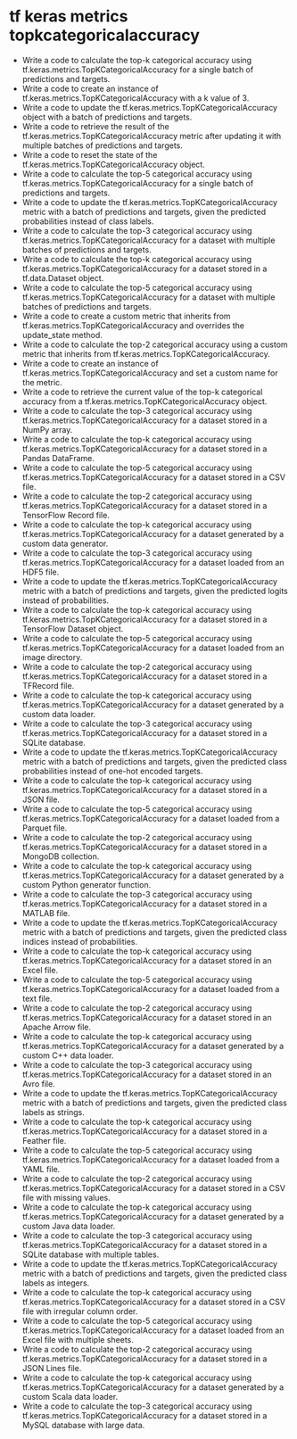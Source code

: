 # tf keras metrics topkcategoricalaccuracy

- Write a code to calculate the top-k categorical accuracy using tf.keras.metrics.TopKCategoricalAccuracy for a single batch of predictions and targets.
- Write a code to create an instance of tf.keras.metrics.TopKCategoricalAccuracy with a k value of 3.
- Write a code to update the tf.keras.metrics.TopKCategoricalAccuracy object with a batch of predictions and targets.
- Write a code to retrieve the result of the tf.keras.metrics.TopKCategoricalAccuracy metric after updating it with multiple batches of predictions and targets.
- Write a code to reset the state of the tf.keras.metrics.TopKCategoricalAccuracy object.
- Write a code to calculate the top-5 categorical accuracy using tf.keras.metrics.TopKCategoricalAccuracy for a single batch of predictions and targets.
- Write a code to update the tf.keras.metrics.TopKCategoricalAccuracy metric with a batch of predictions and targets, given the predicted probabilities instead of class labels.
- Write a code to calculate the top-3 categorical accuracy using tf.keras.metrics.TopKCategoricalAccuracy for a dataset with multiple batches of predictions and targets.
- Write a code to calculate the top-k categorical accuracy using tf.keras.metrics.TopKCategoricalAccuracy for a dataset stored in a tf.data.Dataset object.
- Write a code to calculate the top-5 categorical accuracy using tf.keras.metrics.TopKCategoricalAccuracy for a dataset with multiple batches of predictions and targets.
- Write a code to create a custom metric that inherits from tf.keras.metrics.TopKCategoricalAccuracy and overrides the update_state method.
- Write a code to calculate the top-2 categorical accuracy using a custom metric that inherits from tf.keras.metrics.TopKCategoricalAccuracy.
- Write a code to create an instance of tf.keras.metrics.TopKCategoricalAccuracy and set a custom name for the metric.
- Write a code to retrieve the current value of the top-k categorical accuracy from a tf.keras.metrics.TopKCategoricalAccuracy object.
- Write a code to calculate the top-3 categorical accuracy using tf.keras.metrics.TopKCategoricalAccuracy for a dataset stored in a NumPy array.
- Write a code to calculate the top-k categorical accuracy using tf.keras.metrics.TopKCategoricalAccuracy for a dataset stored in a Pandas DataFrame.
- Write a code to calculate the top-5 categorical accuracy using tf.keras.metrics.TopKCategoricalAccuracy for a dataset stored in a CSV file.
- Write a code to calculate the top-2 categorical accuracy using tf.keras.metrics.TopKCategoricalAccuracy for a dataset stored in a TensorFlow Record file.
- Write a code to calculate the top-k categorical accuracy using tf.keras.metrics.TopKCategoricalAccuracy for a dataset generated by a custom data generator.
- Write a code to calculate the top-3 categorical accuracy using tf.keras.metrics.TopKCategoricalAccuracy for a dataset loaded from an HDF5 file.
- Write a code to update the tf.keras.metrics.TopKCategoricalAccuracy metric with a batch of predictions and targets, given the predicted logits instead of probabilities.
- Write a code to calculate the top-k categorical accuracy using tf.keras.metrics.TopKCategoricalAccuracy for a dataset stored in a TensorFlow Dataset object.
- Write a code to calculate the top-5 categorical accuracy using tf.keras.metrics.TopKCategoricalAccuracy for a dataset loaded from an image directory.
- Write a code to calculate the top-2 categorical accuracy using tf.keras.metrics.TopKCategoricalAccuracy for a dataset stored in a TFRecord file.
- Write a code to calculate the top-k categorical accuracy using tf.keras.metrics.TopKCategoricalAccuracy for a dataset generated by a custom data loader.
- Write a code to calculate the top-3 categorical accuracy using tf.keras.metrics.TopKCategoricalAccuracy for a dataset stored in a SQLite database.
- Write a code to update the tf.keras.metrics.TopKCategoricalAccuracy metric with a batch of predictions and targets, given the predicted class probabilities instead of one-hot encoded targets.
- Write a code to calculate the top-k categorical accuracy using tf.keras.metrics.TopKCategoricalAccuracy for a dataset stored in a JSON file.
- Write a code to calculate the top-5 categorical accuracy using tf.keras.metrics.TopKCategoricalAccuracy for a dataset loaded from a Parquet file.
- Write a code to calculate the top-2 categorical accuracy using tf.keras.metrics.TopKCategoricalAccuracy for a dataset stored in a MongoDB collection.
- Write a code to calculate the top-k categorical accuracy using tf.keras.metrics.TopKCategoricalAccuracy for a dataset generated by a custom Python generator function.
- Write a code to calculate the top-3 categorical accuracy using tf.keras.metrics.TopKCategoricalAccuracy for a dataset stored in a MATLAB file.
- Write a code to update the tf.keras.metrics.TopKCategoricalAccuracy metric with a batch of predictions and targets, given the predicted class indices instead of probabilities.
- Write a code to calculate the top-k categorical accuracy using tf.keras.metrics.TopKCategoricalAccuracy for a dataset stored in an Excel file.
- Write a code to calculate the top-5 categorical accuracy using tf.keras.metrics.TopKCategoricalAccuracy for a dataset loaded from a text file.
- Write a code to calculate the top-2 categorical accuracy using tf.keras.metrics.TopKCategoricalAccuracy for a dataset stored in an Apache Arrow file.
- Write a code to calculate the top-k categorical accuracy using tf.keras.metrics.TopKCategoricalAccuracy for a dataset generated by a custom C++ data loader.
- Write a code to calculate the top-3 categorical accuracy using tf.keras.metrics.TopKCategoricalAccuracy for a dataset stored in an Avro file.
- Write a code to update the tf.keras.metrics.TopKCategoricalAccuracy metric with a batch of predictions and targets, given the predicted class labels as strings.
- Write a code to calculate the top-k categorical accuracy using tf.keras.metrics.TopKCategoricalAccuracy for a dataset stored in a Feather file.
- Write a code to calculate the top-5 categorical accuracy using tf.keras.metrics.TopKCategoricalAccuracy for a dataset loaded from a YAML file.
- Write a code to calculate the top-2 categorical accuracy using tf.keras.metrics.TopKCategoricalAccuracy for a dataset stored in a CSV file with missing values.
- Write a code to calculate the top-k categorical accuracy using tf.keras.metrics.TopKCategoricalAccuracy for a dataset generated by a custom Java data loader.
- Write a code to calculate the top-3 categorical accuracy using tf.keras.metrics.TopKCategoricalAccuracy for a dataset stored in a SQLite database with multiple tables.
- Write a code to update the tf.keras.metrics.TopKCategoricalAccuracy metric with a batch of predictions and targets, given the predicted class labels as integers.
- Write a code to calculate the top-k categorical accuracy using tf.keras.metrics.TopKCategoricalAccuracy for a dataset stored in a CSV file with irregular column order.
- Write a code to calculate the top-5 categorical accuracy using tf.keras.metrics.TopKCategoricalAccuracy for a dataset loaded from an Excel file with multiple sheets.
- Write a code to calculate the top-2 categorical accuracy using tf.keras.metrics.TopKCategoricalAccuracy for a dataset stored in a JSON Lines file.
- Write a code to calculate the top-k categorical accuracy using tf.keras.metrics.TopKCategoricalAccuracy for a dataset generated by a custom Scala data loader.
- Write a code to calculate the top-3 categorical accuracy using tf.keras.metrics.TopKCategoricalAccuracy for a dataset stored in a MySQL database with large data.